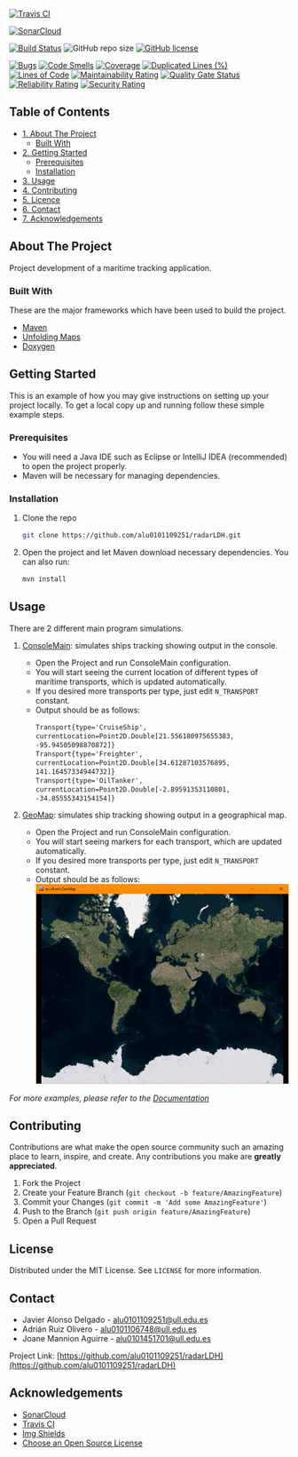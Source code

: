 <!-- SHIELDS -->
[![Travis CI](https://avatars0.githubusercontent.com/u/639823?s=200&v=4)](https://travis-ci.com/github/alu0101109251/radarLDH)

[![SonarCloud](https://sonarcloud.io/images/project_badges/sonarcloud-orange.svg)](https://sonarcloud.io/dashboard?id=alu0101109251_radarLDH)

[![Build Status](https://travis-ci.com/alu0101109251/radarLDH.svg?branch=main)](https://travis-ci.com/alu0101109251/radarLDH)
![GitHub repo size](https://img.shields.io/github/repo-size/alu0101109251/radarLDH)
[![GitHub license](https://img.shields.io/github/license/alu0101109251/radarLDH)](https://github.com/alu0101109251/radarLDH/blob/main/LICENSE)

[![Bugs](https://sonarcloud.io/api/project_badges/measure?project=alu0101109251_radarLDH&metric=bugs)](https://sonarcloud.io/dashboard?id=alu0101109251_radarLDH)
[![Code Smells](https://sonarcloud.io/api/project_badges/measure?project=alu0101109251_radarLDH&metric=code_smells)](https://sonarcloud.io/dashboard?id=alu0101109251_radarLDH)
[![Coverage](https://sonarcloud.io/api/project_badges/measure?project=alu0101109251_radarLDH&metric=coverage)](https://sonarcloud.io/dashboard?id=alu0101109251_radarLDH)
[![Duplicated Lines (%)](https://sonarcloud.io/api/project_badges/measure?project=alu0101109251_radarLDH&metric=duplicated_lines_density)](https://sonarcloud.io/dashboard?id=alu0101109251_radarLDH)
[![Lines of Code](https://sonarcloud.io/api/project_badges/measure?project=alu0101109251_radarLDH&metric=ncloc)](https://sonarcloud.io/dashboard?id=alu0101109251_radarLDH)
[![Maintainability Rating](https://sonarcloud.io/api/project_badges/measure?project=alu0101109251_radarLDH&metric=sqale_rating)](https://sonarcloud.io/dashboard?id=alu0101109251_radarLDH)
[![Quality Gate Status](https://sonarcloud.io/api/project_badges/measure?project=alu0101109251_radarLDH&metric=alert_status)](https://sonarcloud.io/dashboard?id=alu0101109251_radarLDH)
[![Reliability Rating](https://sonarcloud.io/api/project_badges/measure?project=alu0101109251_radarLDH&metric=reliability_rating)](https://sonarcloud.io/dashboard?id=alu0101109251_radarLDH)
[![Security Rating](https://sonarcloud.io/api/project_badges/measure?project=alu0101109251_radarLDH&metric=security_rating)](https://sonarcloud.io/dashboard?id=alu0101109251_radarLDH)

<!-- TABLE OF CONTENTS -->
## Table of Contents

- [1. About The Project](#about-the-project)
    * [Built With](#built-with)
- [2. Getting Started](#getting-started)
    * [Prerequisites](#prerequisites)
    * [Installation](#installation)
- [3. Usage](#usage)
- [4. Contributing](#contributing)
- [5. Licence](#license)
- [6. Contact](#contact)
- [7. Acknowledgements](#acknowledgements)

<!-- ABOUT THE PROJECT -->
## About The Project

Project development of a maritime tracking application.


### Built With

These are the major frameworks which have been used to build the project.
* [Maven](https://maven.apache.org/)
* [Unfolding Maps](http://unfoldingmaps.org/)
* [Doxygen](https://www.doxygen.nl/)


<!-- GETTING STARTED -->
## Getting Started

This is an example of how you may give instructions on setting up your project locally.
To get a local copy up and running follow these simple example steps.

### Prerequisites

* You will need a Java IDE such as Eclipse or IntelliJ IDEA (recommended) to open the project properly.
* Maven will be necessary for managing dependencies.

### Installation

1. Clone the repo
   ```sh
   git clone https://github.com/alu0101109251/radarLDH.git
   ```
2. Open the project and let Maven download necessary dependencies. You can also run:
   ```sh
   mvn install
   ```

<!-- USAGE EXAMPLES -->
## Usage

There are 2 different main program simulations.

1. [ConsoleMain](src/main/java/es/ull/esit/ConsoleMain.java): simulates ships tracking showing output in the console.
    * Open the Project and run ConsoleMain configuration.
    * You will start seeing the current location of different types of maritime transports, which is updated automatically.
    * If you desired more transports per type, just edit ``N_TRANSPORT`` constant.
    * Output should be as follows:
        ```shell
        Transport{type='CruiseShip', currentLocation=Point2D.Double[21.556180975655383, -95.94505098870872]}
        Transport{type='Freighter', currentLocation=Point2D.Double[34.61287103576895, 141.16457334944732]}
        Transport{type='OilTanker', currentLocation=Point2D.Double[-2.89591353110801, -34.85555343154154]}
        ```
    
2. [GeoMap](src/main/java/es/ull/esit/GeoMap.java): simulates ship tracking showing output in a geographical map.
    * Open the Project and run ConsoleMain configuration.
    * You will start seeing markers for each transport, which are updated automatically.
    * If you desired more transports per type, just edit ``N_TRANSPORT`` constant.
    * Output should be as follows:
      ![GeoMap Demo](resources/demo.PNG)

_For more examples, please refer to the [Documentation](https://alu0101109251.github.io/radarLDH/)_


<!-- CONTRIBUTING -->
## Contributing

Contributions are what make the open source community such an amazing place to learn, inspire, and create. Any contributions you make are **greatly appreciated**.

1. Fork the Project
2. Create your Feature Branch (`git checkout -b feature/AmazingFeature`)
3. Commit your Changes (`git commit -m 'Add some AmazingFeature'`)
4. Push to the Branch (`git push origin feature/AmazingFeature`)
5. Open a Pull Request


<!-- LICENSE -->
## License

Distributed under the MIT License. See `LICENSE` for more information.


<!-- CONTACT -->
## Contact

* Javier Alonso Delgado - alu0101109251@ull.edu.es
* Adrián Ruiz Olivero - alu0101106748@ull.edu.es
* Joane Mannion Aguirre - alu0101451701@ull.edu.es

Project Link: [https://github.com/alu0101109251/radarLDH](https://github.com/alu0101109251/radarLDH)


<!-- ACKNOWLEDGEMENTS -->
## Acknowledgements
* [SonarCloud](https://sonarcloud.io/)
* [Travis CI](https://travis-ci.org/)
* [Img Shields](https://shields.io)
* [Choose an Open Source License](https://choosealicense.com)
